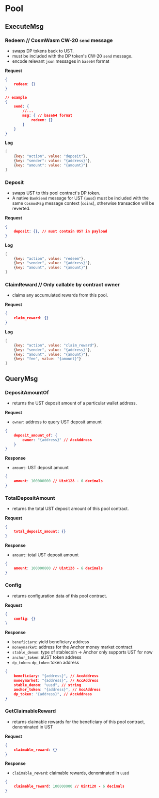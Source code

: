 # Pool

## ExecuteMsg

### Redeem // CosmWasm CW-20 `send` message

- swaps DP tokens back to UST.
- must be included with the DP token's CW-20 `send` message.
- encode relevant `json` messages in `base64` format

**Request**

```json
{
	redeem: {}
}

// example
{
	send: {
		//...
		msg: { // base64 format
			redeem: {}
		}
	}
}
```

**Log**

```jsx
[
	{key: "action", value: "deposit"},
	{key: "sender": value: "{address}"},
	{key: "amount": value: "{amount}"}
]
```

### Deposit

- swaps UST to this pool contract's DP token.
- A native `BankSend` message for UST (`uusd`) must be included with the same `CosmosMsg` message context (`coins`), otherwise transaction will be reverted.

**Request**

```json
{
	deposit: {}, // must contain UST in payload
}
```

**Log**

```jsx
[
	{key: "action", value: "redeem"},
	{key: "sender", value: "{address}"},
	{key: "amount", value: "{amount}"}
]
```

### ClaimReward // Only callable by contract owner

- claims any accumulated rewards from this pool.

**Request**

```json
{
	claim_reward: {}
}
```

**Log**

```jsx
[
	{key: "action", value: "claim_reward"},
	{key: "sender", value: "{address}"},
	{key: "amount", value: "{amount}"},
	{key: "fee", value: "{amount}"}	
]
```

## QueryMsg

### DepositAmountOf

- returns the UST deposit amount of a particular wallet address.

**Request**

- `owner`: address to query UST deposit amount

```json
{
	deposit_amount_of: {
		owner: "{address}" // AccAddress
	}
}
```

**Response**

- `amount`: UST deposit amount

```json
{
	amount: 100000000 // Uint128 - 6 decimals
}
```

### TotalDepositAmount

- returns the total UST deposit amount of this pool contract.

**Request**

```json
{
	total_deposit_amount: {}
}
```

**Response**

- `amount`: total UST deposit amount

```json
{
	amount: 100000000 // Uint128 - 6 decimals
}
```

### Config

- returns configuration data of this pool contract.

**Request**

```json
{
	config: {}
}
```

**Response**

- `beneficiary`: yield beneficiary address
- `moneymarket`: address for the Anchor money market contract
- `stable_denom`: type of stablecoin → Anchor only supports UST for now
- `anchor_token`: aUST token address
- `dp_token`: `dp_token` token address

```json
{
	beneficiary: "{address}", // AccAddress
	moneymarket: "{address}", // AccAddress
	stable_denom: "uusd", // string
	anchor_token: "{address}", // AccAddress
	dp_token: "{address}", // AccAddress
}
```

### GetClaimableReward

- returns claimable rewards for the beneficiary of this pool contract, denominated in UST

**Request**

```json
{
	claimable_reward: {}
}
```

**Response**

- `claimable_reward`: claimable rewards, denominated in `uusd`

```json
{
	claimable_reward: 100000000 // Uint128 - 6 decimals
}
```